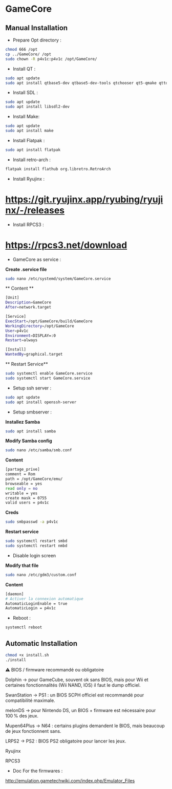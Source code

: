 # GameCore


## Manual Installation

- Prepare Opt directory :
```sh
chmod 666 /opt
cp ../GameCore/ /opt
sudo chown -R p4v1c:p4v1c /opt/GameCore/
```

- Install QT :
```sh
sudo apt update
sudo apt install qtbase5-dev qtbase5-dev-tools qtchooser qt5-qmake qttools5-dev qttools5-dev-tools build-essential
```

- Install SDL :
```sh
sudo apt update
sudo apt install libsdl2-dev
```
- Install Make:

```sh
sudo apt update
sudo apt install make
```

- Install Flatpak :
```sh
sudo apt install flatpak
```

- Install retro-arch :
```sh
flatpak install flathub org.libretro.RetroArch
```

- Install Ryujinx :

https://git.ryujinx.app/ryubing/ryujinx/-/releases
====================

- Install RPCS3 :

https://rpcs3.net/download
====================

- GameCore as service :

**Create .service file**
```sh
sudo nano /etc/systemd/system/GameCore.service
```

** Content **
```sh
[Unit]
Description=GameCore
After=network.target

[Service]
ExecStart=/opt/GameCore/build/GameCore
WorkingDirectory=/opt/GameCore
User=p4v1c
Environment=DISPLAY=:0
Restart=always

[Install]
WantedBy=graphical.target
```

** Restart Service**
```sh
sudo systemctl enable GameCore.service
sudo systemctl start GameCore.service
```

- Setup ssh server :
```sh
sudo apt update
sudo apt install openssh-server
```

- Setup smbserver :

**Installez Samba**
```sh
sudo apt install samba
```

**Modify Samba config**
```sh
sudo nano /etc/samba/smb.conf
```
**Content**
```sh
[partage_prive]
comment = Rom
path = /opt/GameCore/emu/
browseable = yes
read only = no
writable = yes
create mask = 0755
valid users = p4v1c
```

**Creds**
```sh
sudo smbpasswd -a p4v1c
```

**Restart service**
```sh
sudo systemctl restart smbd
sudo systemctl restart nmbd
```

- Disable login screen

**Modify that file**
```sh
sudo nano /etc/gdm3/custom.conf
```

**Content**
```sh
[daemon]
# Activer la connexion automatique
AutomaticLoginEnable = true
AutomaticLogin = p4v1c
```

- Reboot :
```sh
systemctl reboot
```

## Automatic Installation
```sh
chmod +x install.sh
./install
```

⚠️ BIOS / firmware recommandé ou obligatoire

Dolphin → pour GameCube, souvent ok sans BIOS, mais pour Wii et certaines fonctionnalités (Wii NAND, IOS) il faut le dump officiel.

SwanStation → PS1 : un BIOS SCPH officiel est recommandé pour compatibilité maximale.

melonDS → pour Nintendo DS, un BIOS + firmware est nécessaire pour 100 % des jeux.

Mupen64Plus → N64 : certains plugins demandent le BIOS, mais beaucoup de jeux fonctionnent sans.

LRPS2 → PS2 : BIOS PS2 obligatoire pour lancer les jeux.

Ryujinx

RPCS3

- Doc For the firmwares :

http://emulation.gametechwiki.com/index.php/Emulator_Files
